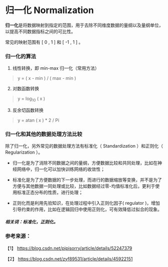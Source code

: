 # 归一化 Normalization

**归一化**是将数据映射到指定的范围，用于去除不同维度数据的量纲以及量纲单位，以提高不同数据指标之间的可比性。

常见的映射范围有 [ 0 , 1 ] 和 [ -1 , 1 ] 。


### 归一化的算法

1) 线性转换，即 min-max 归一化（常用方法）
 
> y = ( x - min ) / ( max - min )

2) 对数函数转换

> y = log<sub>10</sub> ( x )

 3. 反余切函数转换

> y = atan ( x ) * 2 / Pi

 
### 归一化和其他的数据处理方法比较

除了归一化，另外常见的数据处理方法有标准化（ Standardization ）和正则化（ Regularization  ）。

- 归一化是为了消除不同数据之间的量纲，方便数据比较和共同处理，比如在神经网络中，归一化可以加快训练网络的收敛性；

- 标准化是为了方便数据的下一步处理，而进行的数据缩放等变换，并不是为了方便与其他数据一同处理或比较，比如数据经过零-均值标准化后，更利于使用标准正态分布的性质，进行处理；

- 正则化而是利用先验知识，在处理过程中引入正则化因子( regulator )，增加引导约束的作用，比如在逻辑回归中使用正则化，可有效降低过拟合的现象。

##### 相关词：标准化，正则化。


### 参考来源：

【1】  https://blog.csdn.net/pipisorry/article/details/52247379

【2】  https://blog.csdn.net/zyf89531/article/details/45922151